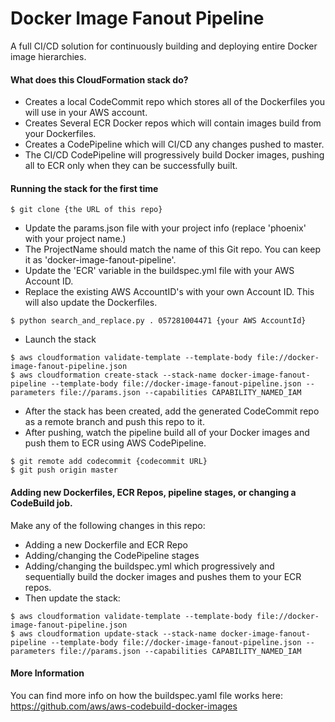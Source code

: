 # Docker Image Fanout Pipeline
A full CI/CD solution for continuously building and deploying entire Docker image hierarchies.

#### What does this CloudFormation stack do?
* Creates a local CodeCommit repo which stores all of the Dockerfiles you will use in your AWS account.
* Creates Several ECR Docker repos which will contain images build from your Dockerfiles.
* Creates a CodePipeline which will CI/CD any changes pushed to master.
* The CI/CD CodePipeline will progressively build Docker images, pushing all
  to ECR only when they can be successfully built.

#### Running the stack for the first time
```
$ git clone {the URL of this repo}
```

* Update the params.json file with your project info (replace 'phoenix' with your project name.)
* The ProjectName should match the name of this Git repo. You can keep it as 'docker-image-fanout-pipeline'.
* Update the 'ECR' variable in the buildspec.yml file with your AWS Account ID.
* Replace the existing AWS AccountID's with your own Account ID. This will also update the Dockerfiles.

```
$ python search_and_replace.py . 057281004471 {your AWS AccountId}
```

* Launch the stack
```
$ aws cloudformation validate-template --template-body file://docker-image-fanout-pipeline.json
$ aws cloudformation create-stack --stack-name docker-image-fanout-pipeline --template-body file://docker-image-fanout-pipeline.json --parameters file://params.json --capabilities CAPABILITY_NAMED_IAM
```

* After the stack has been created, add the generated CodeCommit repo as a remote branch and push this repo to it.
* After pushing, watch the pipeline build all of your Docker images and push them to ECR using AWS CodePipeline.
```
$ git remote add codecommit {codecommit URL}
$ git push origin master
```

#### Adding new Dockerfiles, ECR Repos, pipeline stages, or changing a CodeBuild job.
Make any of the following changes in this repo:
* Adding a new Dockerfile and ECR Repo
* Adding/changing the CodePipeline stages
* Adding/changing the buildspec.yml which progressively and sequentially build the docker images and pushes them to your ECR repos.
* Then update the stack:

```
$ aws cloudformation validate-template --template-body file://docker-image-fanout-pipeline.json
$ aws cloudformation update-stack --stack-name docker-image-fanout-pipeline --template-body file://docker-image-fanout-pipeline.json --parameters file://params.json --capabilities CAPABILITY_NAMED_IAM
```

#### More Information
You can find more info on how the buildspec.yaml file works here:
https://github.com/aws/aws-codebuild-docker-images
